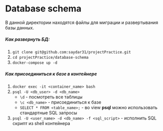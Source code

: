 # Database schema

В данной директории находятся файлы для миграции и развертывания базы данных.

##### Как развернуть БД:
1. `git clone git@github.com:saydar31/projectPractice.git`
2. `cd projectPractice/database-schema`
3. `docker-compose up -d`

##### Как присоединиться к базе в контейнере
1. `docker exec -it <container_name> bash`
2. `psql -U <db_user> -d <db_name>`
    - `\d` - посмотреть все таблицы
    - `\с <db_name>` - присоединиться к базе
    - `SELECT * FROM <table_name>;` - во view **psql** можно использовать стандартные SQL запросы
3. `psql -U <user_name> -d <db_name> -f <sql_script>` - исполнить SQL скрипт из shell контейнера
